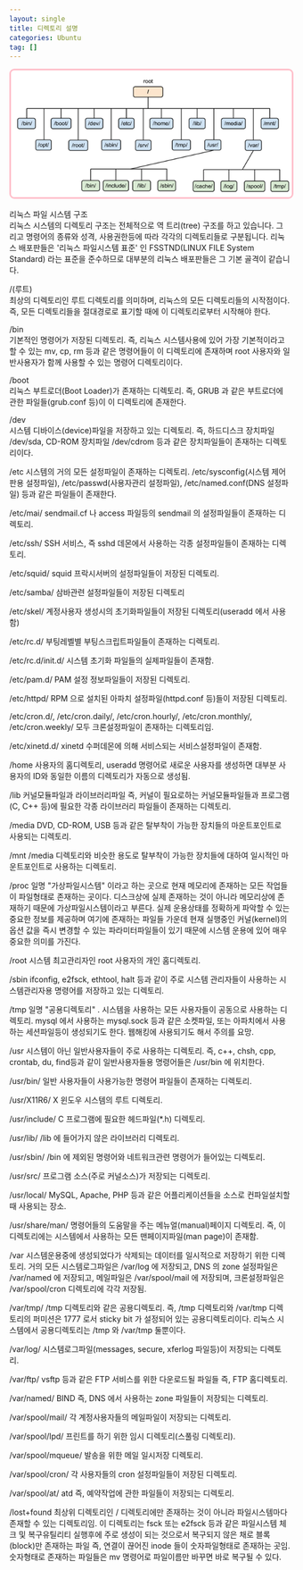 ```yaml
---
layout: single
title: 디렉토리 설명
categories: Ubuntu
tag: []
---
```


<img src="../../imgs/ubuntu/directory_description.png" style="border:3px solid pink;border-radius:9px;width:700px">   
   
리눅스 파일 시스템 구조   
리눅스 시스템의 디렉토리 구조는 전체적으로 역 트리(tree) 구조를 하고 있습니다. 그리고 명령어의 종류와 성격, 사용권한등에 따라 각각의 디렉토리들로 구분됩니다. 리눅스 배포판들은 '리눅스 파일시스템 표준' 인 FSSTND(LINUX FILE System Standard) 라는 표준을 준수하므로 대부분의 리눅스 배포판들은 그 기본 골격이 같습니다.   

/(루트)   
최상의 디렉토리인 루트 디렉토리를 의미하며, 리눅스의 모든 디렉토리들의 시작점이다. 즉, 모든 디렉토리들을 절대경로로 표기할 때에 이 디렉토리로부터 시작해야 한다.   
   
/bin   
기본적인 명령어가 저장된 디렉토리. 즉, 리눅스 시스템사용에 있어 가장 기본적이라고 할 수 있는 mv, cp, rm 등과 같은 명령어들이 이 디렉토리에 존재하며 root 사용자와 일반사용자가 함께 사용할 수 있는 명령어 디렉토리이다.   

/boot   
리눅스 부트로더(Boot Loader)가 존재하는 디렉토리. 즉, GRUB 과 같은 부트로더에 관한 파일들(grub.conf 등)이 이 디렉토리에 존재한다.   

/dev   
시스템 디바이스(device)파일을 저장하고 있는 디렉토리. 즉, 하드디스크 장치파일 /dev/sda, CD-ROM 장치파일 /dev/cdrom 등과 같은 장치파일들이 존재하는 디렉토리이다.   

/etc
시스템의 거의 모든 설정파일이 존재하는 디렉토리. /etc/sysconfig(시스템 제어판용 설정파일), /etc/passwd(사용자관리 설정파일), /etc/named.conf(DNS 설정파일) 등과 같은 파일들이 존재한다.

/etc/mai/
sendmail.cf 나 access 파일등의 sendmail 의 설정파일들이 존재하는 디렉토리.

/etc/ssh/
SSH 서비스, 즉 sshd 데몬에서 사용하는 각종 설정파일들이 존재하는 디렉토리.

/etc/squid/
squid 프락시서버의 설정파일들이 저장된 디렉토리.

/etc/samba/
삼바관련 설정파일들이 저장된 디렉토리

/etc/skel/
계정사용자 생성시의 초기화파일들이 저장된 디렉토리(useradd 에서 사용함)

/etc/rc.d/
부팅레벨별 부팅스크립트파일들이 존재하는 디렉토리.

/etc/rc.d/init.d/
시스템 초기화 파일들의 실제파일들이 존재함.

/etc/pam.d/
PAM 설정 정보파일들이 저장된 디렉토리.

/etc/httpd/
RPM 으로 설치된 아파치 설정파일(httpd.conf 등)들이 저장된 디렉토리.

/etc/cron.d/, /etc/cron.daily/, /etc/cron.hourly/, /etc/cron.monthly/, /etc/cron.weekly/
모두 크론설정파일이 존재하는 디렉토리임.

/etc/xinetd.d/
xinetd 수퍼데몬에 의해 서비스되는 서비스설정파일이 존재함.

/home
사용자의 홈디렉토리, useradd 명령어로 새로운 사용자를 생성하면 대부분 사용자의 ID와 동일한 이름의 디렉토리가 자동으로 생성됨.

/lib
커널모듈파일과 라이브러리파일 즉, 커널이 필요로하는 커널모듈파일들과 프로그램(C, C++ 등)에 필요한 각종 라이브러리 파일들이 존재하는 디렉토리.

/media
DVD, CD-ROM, USB 등과 같은 탈부착이 가능한 장치들의 마운트포인트로 사용되는 디렉토리.

/mnt
/media 디렉토리와 비슷한 용도로 탈부착이 가능한 장치들에 대하여 일시적인 마운트포인트로 사용하는 디렉토리.

/proc
일명 "가상파일시스템" 이라고 하는 곳으로 현재 메모리에 존재하는 모든 작업들이 파일형태로 존재하는 곳이다. 디스크상에 실제 존재하는 것이 아니라 메모리상에 존재하기 때문에 가상파일시스템이라고 부른다. 실제 운용상태를 정확하게 파악할 수 있는 중요한 정보를 제공하며 여기에 존재하는 파일들 가운데 현재 실행중인 커널(kernel)의 옵션 값을 즉시 변경할 수 있는 파라미터파일들이 있기 때문에 시스템 운용에 있어 매우 중요한 의미를 가진다.


/root
시스템 최고관리자인 root 사용자의 개인 홈디렉토리.

/sbin
ifconfig, e2fsck, ethtool, halt 등과 같이 주로 시스템 관리자들이 사용하는 시스템관리자용 명령어를 저장하고 있는 디렉토리.

/tmp
일명 "공용디렉토리" . 시스템을 사용하는 모든 사용자들이 공동으로 사용하는 디렉토리. mysql 에서 사용하는 mysql.sock 등과 같은 소켓파일, 또는 아파치에서 사용하는 세션파일등이 생성되기도 한다. 웹해킹에 사용되기도 해서 주의를 요망.

/usr
시스템이 아닌 일반사용자들이 주로 사용하는 디렉토리. 즉, c++, chsh, cpp, crontab, du, find등과 같이 일반사용자들용 명령어들은 /usr/bin 에 위치한다.

/usr/bin/
일반 사용자들이 사용가능한 명령어 파일들이 존재하는 디렉토리.

/usr/X11R6/
X 윈도우 시스템의 루트 디렉토리.

/usr/include/
C 프로그램에 필요한 헤드파일(*.h) 디렉토리.

/usr/lib/
/lib 에 들어가지 않은 라이브러리 디렉토리.

/usr/sbin/
/bin 에 제외된 명령어와 네트워크관련 명령어가 들어있는 디렉토리.

/usr/src/
프로그램 소스(주로 커널소스)가 저장되는 디렉토리.

/usr/local/
MySQL, Apache, PHP 등과 같은 어플리케이션들을 소스로 컨파일설치할 때 사용되는 장소.

/usr/share/man/
명령어들의 도움말을 주는 메뉴얼(manual)페이지 디렉토리. 즉, 이 디렉토리에는 시스템에서 사용하는 모든 맨페이지파일(man page)이 존재함.

/var
시스템운용중에 생성되었다가 삭제되는 데이터를 일시적으로 저장하기 위한 디렉토리. 거의 모든 시스템로그파일은 /var/log 에 저장되고, DNS 의 zone 설정파일은 /var/named 에 저장되고, 메일파일은 /var/spool/mail 에 저장되며, 크론설정파일은 /var/spool/cron 디렉토리에 각각 저장됨.

/var/tmp/
/tmp 디렉토리와 같은 공용디렉토리. 즉, /tmp 디렉토리와 /var/tmp 디렉토리의 퍼미션은 1777 로서 sticky bit 가 설정되어 있는 공용디렉토리이다. 리눅스 시스템에서 공용디렉토리는 /tmp 와 /var/tmp 둘뿐이다.

/var/log/
시스템로그파일(messages, secure, xferlog 파일등)이 저장되는 디렉토리.

/var/ftp/
vsftp 등과 같은 FTP 서비스를 위한 다운로드될 파일들 즉, FTP 홈디렉토리.

/var/named/
BIND 즉, DNS 에서 사용하는 zone 파일들이 저장되는 디렉토리.

/var/spool/mail/
각 계정사용자들의 메일파일이 저장되는 디렉토리.


/var/spool/lpd/
프린트를 하기 위한 임시 디렉토리(스풀링 디렉토리).

/var/spool/mqueue/
발송을 위한 메일 일시저장 디렉토리.

/var/spool/cron/
각 사용자들의 cron 설정파일들이 저장된 디렉토리.

/var/spool/at/
atd 즉, 예약작업에 관한 파일들이 저장되는 디렉토리.

/lost+found
최상위 디렉토리인 / 디렉토리에만 존재하는 것이 아니라 파일시스템마다 존재할 수 있는 디렉토리임. 이 디렉토리는 fsck 또는 e2fsck 등과 같은 파일시스템 체크 및 복구유틸리티 실행후에 주로 생성이 되는 것으로서 복구되지 않은 채로 블록(block)만 존재하는 파일 즉, 연결이 끊어진 inode 들이 숫자파일형태로 존재하는 곳임. 숫자형태로 존재하는 파일들은 mv 명령어로 파일이름만 바꾸면 바로 복구될 수 있다.
